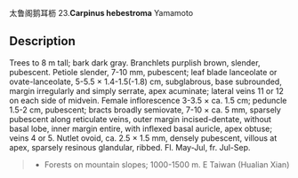 太鲁阁鹅耳枥
23.**Carpinus hebestroma** Yamamoto

## Description
Trees to 8 m tall; bark dark gray. Branchlets purplish brown, slender, pubescent. Petiole slender, 7-10 mm, pubescent; leaf blade lanceolate or ovate-lanceolate, 5-5.5 ×  1.4-1.5(-1.8) cm, subglabrous, base subrounded, margin irregularly and simply serrate, apex acuminate; lateral veins 11 or 12 on each side of midvein. Female inflorescence 3-3.5 ×  ca. 1.5 cm; peduncle 1.5-2 cm, pubescent; bracts broadly semiovate, 7-10 ×  ca. 5 mm, sparsely pubescent along reticulate veins, outer margin incised-dentate, without basal lobe, inner margin entire, with inflexed basal auricle, apex obtuse; veins 4 or 5. Nutlet ovoid, ca. 2.5 ×  1.5 mm, densely pubescent, villous at apex, sparsely resinous glandular, ribbed. Fl. May-Jul, fr. Jul-Sep.


> *  Forests on mountain slopes; 1000-1500 m. E Taiwan (Hualian Xian)

